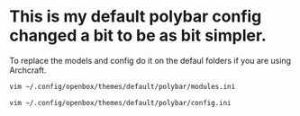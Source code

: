 # This is my default polybar config changed a bit to be as bit simpler.

To replace the models and config do it on the defaul folders if you are using Archcraft. 
```sh
vim ~/.config/openbox/themes/default/polybar/modules.ini
```
```sh
vim ~/.config/openbox/themes/default/polybar/config.ini
```
